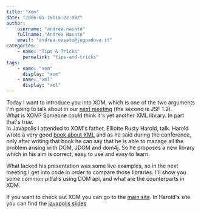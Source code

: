 ```yaml
---
title: "Xom"
date: "2006-01-15T15:22:00Z"
author:
    username: "andrea.nasato"
    fullname: "Andrea Nasato"
    email: "andrea.nasato@jugpadova.it"
categories:
    - name: "Tips & Tricks"
      permalink: "tips-and-tricks"
tags:
    - name: "xom"
      display: "xom"
    - name: "xml"
      display: "xml"
---
```


Today I want to introduce you into XOM, which is one of the two
arguments I'm going to talk about in our [next
meeting](http://upcoming.org/event/50575/) (the second is JSF 1.2).\
What is XOM? Someone could think it's yet another XML library. In part
that's true.\
In Javapolis I attended to XOM's father, Elliotte Rusty Harold, talk.
Harold wrote a very good [book about
XML](http://www.cafeconleche.org/books/xmljava/) and as he said during
the conference, only after writing that book he can say that he is able
to manage all the problem arising with DOM, JDOM and dom4j. So he
proposes a new library which in his aim is correct, easy to use and easy
to learn.

What lacked his presentation was some live examples, so in the next
meeting I get into code in order to compare those libraries. I'll show
you some common pitfalls using DOM api, and what are the counterparts in
XOM.

If you want to check out XOM you can go to the [main
site](http://www.xom.nu). In Harold's site you can find the [javapolis
slides](http://www.cafeconleche.org/slides/javapolis/xom/)
